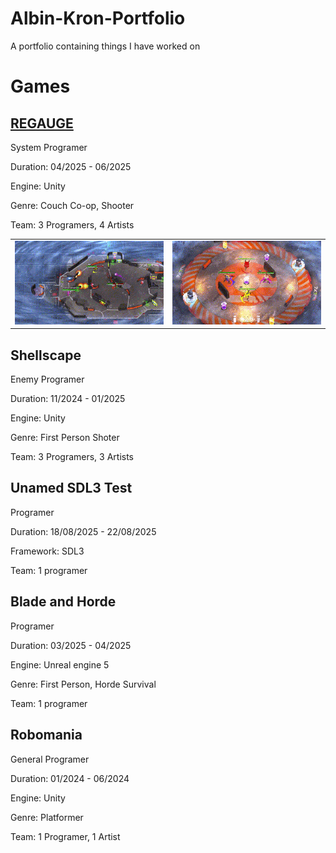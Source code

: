 # Albin-Kron-Portfolio
A portfolio containing things I have worked on
# Games
## [REGAUGE](https://github.com/Alkr04/Albin-Kron-Portfolio/blob/main/REGAUGE/READEME.md)
System Programer

Duration: 04/2025 - 06/2025

Engine: Unity

Genre: Couch Co-op, Shooter

Team: 3 Programers, 4 Artists

<table>
  <tr>
    <td><img src="REGAUGE/Gifs/4PlayerGameplay.gif" /></td>
    <td><img src="REGAUGE/Gifs/SpinnyPlate.gif" /></td>
  </tr>
</table>

## Shellscape
Enemy Programer

Duration: 11/2024 - 01/2025

Engine: Unity

Genre: First Person Shoter

Team: 3 Programers, 3 Artists

## Unamed SDL3 Test
Programer

Duration: 18/08/2025 - 22/08/2025

Framework: SDL3

Team: 1 programer

## Blade and Horde
Programer

Duration: 03/2025 - 04/2025

Engine: Unreal engine 5

Genre: First Person, Horde Survival

Team: 1 programer

## Robomania
General Programer

Duration: 01/2024 - 06/2024

Engine: Unity

Genre: Platformer

Team: 1 Programer, 1 Artist
